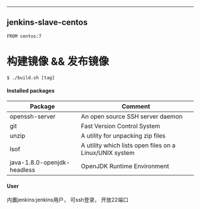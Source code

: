 --------------------------------------
jenkins-slave-centos
--------------------------------------

`FROM centos:7`

# 构建镜像 && 发布镜像
```
$ ./build.sh [tag]
```

#### Installed packages

| Package | Comment |
| ------- | ------- |
| openssh-server | An open source SSH server daemon |
| git | Fast Version Control System |
| unzip |A utility for unpacking zip files |
| lsof | A utility which lists open files on a Linux/UNIX system |
| java-1.8.0-openjdk-headless | OpenJDK Runtime Environment |


#### User

内置jenkins:jenkins用户， 可ssh登录， 开放22端口
